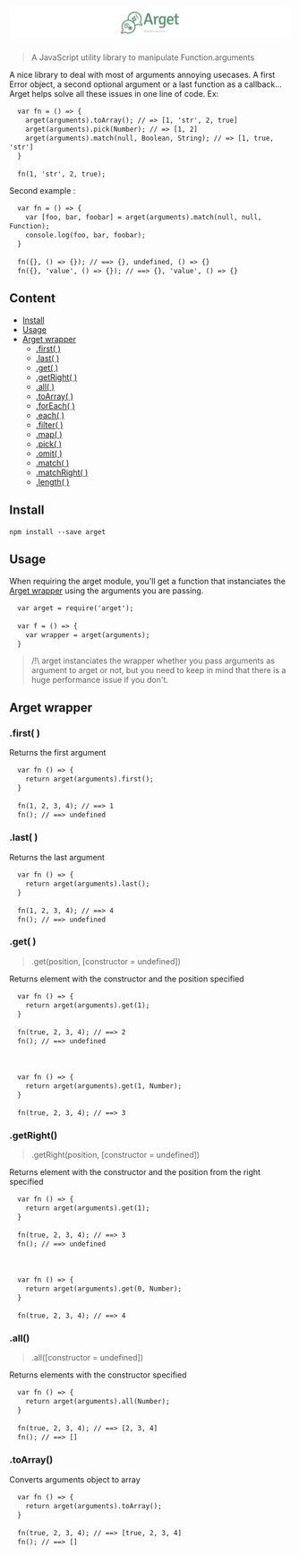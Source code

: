 # ![Arget](logo.png)

> A JavaScript utility library to manipulate Function.arguments

A nice library to deal with most of arguments annoying usecases. A first Error object, a second optional argument or a last function as a callback... Arget helps solve all these issues in one line of code. Ex:

```
  var fn = () => {
    arget(arguments).toArray(); // => [1, 'str', 2, true]
    arget(arguments).pick(Number); // => [1, 2]
    arget(arguments).match(null, Boolean, String); // => [1, true, 'str']
  }

  fn(1, 'str', 2, true);
```

Second example :

```
  var fn = () => {
    var [foo, bar, foobar] = arget(arguments).match(null, null, Function);
    console.log(foo, bar, foobar);
  }

  fn({}, () => {}); // ==> {}, undefined, () => {}
  fn({}, 'value', () => {}); // ==> {}, 'value', () => {}
```


## Content


- [Install](#install)
- [Usage](#usage)
- [Arget wrapper](#arget-wrapper)
  - [.first( )](#first)
  - [.last( )](#last)
  - [.get( )](#get)
  - [.getRight( )](#getRight)
  - [.all( )](#all)
  - [.toArray( )](#toArray)
  - [.forEach( )](#forEach)
  - [.each( )](#each)
  - [.filter( )](#filter)
  - [.map( )](#map)
  - [.pick( )](#pick)
  - [.omit( )](#omit)
  - [.match( )](#match)
  - [.matchRight( )](#matchRight)
  - [.length( )](#length)

## Install
```
npm install --save arget
```

## Usage
When requiring the arget module, you'll get a function that instanciates the [Arget wrapper](#arget-wrapper) using the arguments you are passing.
```
  var arget = require('arget');

  var f = () => {
    var wrapper = arget(arguments);
  }
```
> /!\ arget instanciates the wrapper whether you pass arguments as argument to arget or not, but you need to keep in mind that there is a huge performance issue if you don't.

## Arget wrapper

### .first( )

Returns the first argument

```
  var fn () => {
    return arget(arguments).first();
  }

  fn(1, 2, 3, 4); // ==> 1
  fn(); // ==> undefined
```

### .last( )

Returns the last argument

```
  var fn () => {
    return arget(arguments).last();
  }

  fn(1, 2, 3, 4); // ==> 4
  fn(); // ==> undefined
```

### .get( )

> .get(position, [constructor = undefined])

Returns element with the constructor and the position specified

```
  var fn () => {
    return arget(arguments).get(1);
  }

  fn(true, 2, 3, 4); // ==> 2
  fn(); // ==> undefined



  var fn () => {
    return arget(arguments).get(1, Number);
  }

  fn(true, 2, 3, 4); // ==> 3
```
### .getRight()

> .getRight(position, [constructor = undefined])

Returns element with the constructor and the position from the right specified

```
  var fn () => {
    return arget(arguments).get(1);
  }

  fn(true, 2, 3, 4); // ==> 3
  fn(); // ==> undefined



  var fn () => {
    return arget(arguments).get(0, Number);
  }

  fn(true, 2, 3, 4); // ==> 4
```
### .all()

> .all([constructor = undefined])

Returns elements with the constructor specified

```
  var fn () => {
    return arget(arguments).all(Number);
  }

  fn(true, 2, 3, 4); // ==> [2, 3, 4]
  fn(); // ==> []
```
### .toArray()

Converts arguments object to array

```
  var fn () => {
    return arget(arguments).toArray();
  }

  fn(true, 2, 3, 4); // ==> [true, 2, 3, 4]
  fn(); // ==> []
```